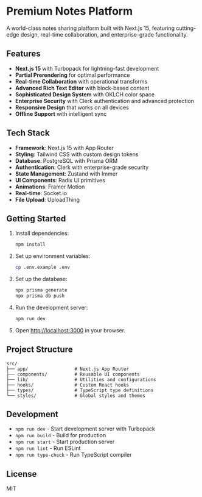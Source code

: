 # Premium Notes Platform

A world-class notes sharing platform built with Next.js 15, featuring cutting-edge design, real-time collaboration, and enterprise-grade functionality.

## Features

- **Next.js 15** with Turbopack for lightning-fast development
- **Partial Prerendering** for optimal performance
- **Real-time Collaboration** with operational transforms
- **Advanced Rich Text Editor** with block-based content
- **Sophisticated Design System** with OKLCH color space
- **Enterprise Security** with Clerk authentication and advanced protection
- **Responsive Design** that works on all devices
- **Offline Support** with intelligent sync

## Tech Stack

- **Framework**: Next.js 15 with App Router
- **Styling**: Tailwind CSS with custom design tokens
- **Database**: PostgreSQL with Prisma ORM
- **Authentication**: Clerk with enterprise-grade security
- **State Management**: Zustand with Immer
- **UI Components**: Radix UI primitives
- **Animations**: Framer Motion
- **Real-time**: Socket.io
- **File Upload**: UploadThing

## Getting Started

1. Install dependencies:
   ```bash
   npm install
   ```

2. Set up environment variables:
   ```bash
   cp .env.example .env
   ```

3. Set up the database:
   ```bash
   npx prisma generate
   npx prisma db push
   ```

4. Run the development server:
   ```bash
   npm run dev
   ```

5. Open [http://localhost:3000](http://localhost:3000) in your browser.

## Project Structure

```
src/
├── app/                 # Next.js App Router
├── components/          # Reusable UI components
├── lib/                 # Utilities and configurations
├── hooks/               # Custom React hooks
├── types/               # TypeScript type definitions
└── styles/              # Global styles and themes
```

## Development

- `npm run dev` - Start development server with Turbopack
- `npm run build` - Build for production
- `npm run start` - Start production server
- `npm run lint` - Run ESLint
- `npm run type-check` - Run TypeScript compiler

## License

MIT